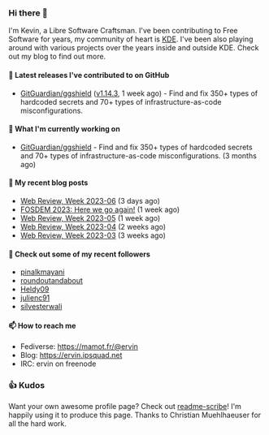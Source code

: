 ### Hi there 👋

I'm Kevin, a Libre Software Craftsman. I've been contributing to Free Software for years,
my community of heart is [KDE](https://kde.org). I've been also playing around with various
projects over the years inside and outside KDE. Check out my blog to find out more.

#### 🔭 Latest releases I've contributed to on GitHub

- [GitGuardian/ggshield](https://github.com/GitGuardian/ggshield) ([v1.14.3](https://github.com/GitGuardian/ggshield/releases/tag/v1.14.3), 1 week ago) - Find and fix 350&#43; types of hardcoded secrets and 70&#43; types of infrastructure-as-code misconfigurations.

#### 🌱 What I'm currently working on

- [GitGuardian/ggshield](https://github.com/GitGuardian/ggshield) - Find and fix 350&#43; types of hardcoded secrets and 70&#43; types of infrastructure-as-code misconfigurations. (3 months ago)

#### 📜 My recent blog posts

- [Web Review, Week 2023-06](https://ervin.ipsquad.net/blog/2023/02/10/web-review-week-2023-06/) (3 days ago)
- [FOSDEM 2023: Here we go again!](https://ervin.ipsquad.net/blog/2023/02/05/fosdem-2023-here-we-go-again/) (1 week ago)
- [Web Review, Week 2023-05](https://ervin.ipsquad.net/blog/2023/02/03/web-review-week-2023-05/) (1 week ago)
- [Web Review, Week 2023-04](https://ervin.ipsquad.net/blog/2023/01/27/web-review-week-2023-04/) (2 weeks ago)
- [Web Review, Week 2023-03](https://ervin.ipsquad.net/blog/2023/01/20/web-review-week-2023-03/) (3 weeks ago)

#### 👯 Check out some of my recent followers

- [pinalkmayani](https://github.com/pinalkmayani)
- [roundoutandabout](https://github.com/roundoutandabout)
- [Heldy09](https://github.com/Heldy09)
- [julienc91](https://github.com/julienc91)
- [silvesterwali](https://github.com/silvesterwali)

#### 📫 How to reach me

- Fediverse: https://mamot.fr/@ervin
- Blog: https://ervin.ipsquad.net
- IRC: ervin on freenode

### 👍 Kudos

Want your own awesome profile page? Check out [readme-scribe](https://github.com/muesli/readme-scribe)!
I'm happily using it to produce this page. Thanks to Christian Muehlhaeuser for all the hard work.

